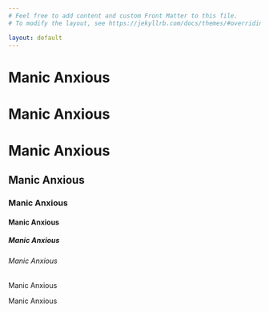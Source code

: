 ```yaml
---
# Feel free to add content and custom Front Matter to this file.
# To modify the layout, see https://jekyllrb.com/docs/themes/#overriding-theme-defaults

layout: default
---
```


<h1 class="displayType">Manic Anxious</h1>
<h1 class="displayHand">Manic Anxious</h1>
<h1>Manic Anxious</h1>
<h2>Manic Anxious</h2>
<h3>Manic Anxious</h3>
<h4>Manic Anxious</h4>
<h5>Manic Anxious</h5>
<h6>Manic Anxious</h6>
<p>Manic Anxious</p>
<p class="hand">Manic Anxious</p>
